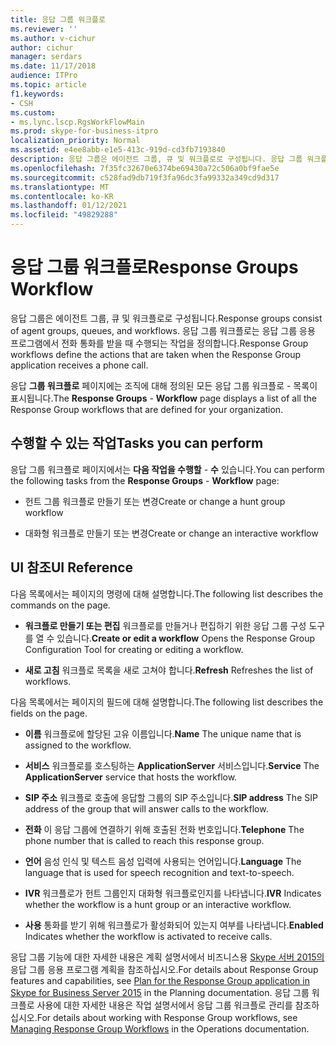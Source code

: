 ```yaml
---
title: 응답 그룹 워크플로
ms.reviewer: ''
ms.author: v-cichur
author: cichur
manager: serdars
ms.date: 11/17/2018
audience: ITPro
ms.topic: article
f1.keywords:
- CSH
ms.custom:
- ms.lync.lscp.RgsWorkFlowMain
ms.prod: skype-for-business-itpro
localization_priority: Normal
ms.assetid: e4ee8abb-e1e5-413c-919d-cd3fb7193840
description: 응답 그룹은 에이전트 그룹, 큐 및 워크플로로 구성됩니다. 응답 그룹 워크플로는 응답 그룹 응용 프로그램에서 전화 통화를 받을 때 수행되는 작업을 정의합니다.
ms.openlocfilehash: 7f35fc32670e6374be69430a72c506a0bf9fae5e
ms.sourcegitcommit: c528fad9db719f3fa96dc3fa99332a349cd9d317
ms.translationtype: MT
ms.contentlocale: ko-KR
ms.lasthandoff: 01/12/2021
ms.locfileid: "49829288"
---
```

# <a name="response-groups-workflow"></a><span data-ttu-id="d8c3c-104">응답 그룹 워크플로</span><span class="sxs-lookup"><span data-stu-id="d8c3c-104">Response Groups Workflow</span></span>

<span data-ttu-id="d8c3c-105">응답 그룹은 에이전트 그룹, 큐 및 워크플로로 구성됩니다.</span><span class="sxs-lookup"><span data-stu-id="d8c3c-105">Response groups consist of agent groups, queues, and workflows.</span></span> <span data-ttu-id="d8c3c-106">응답 그룹 워크플로는 응답 그룹 응용 프로그램에서 전화 통화를 받을 때 수행되는 작업을 정의합니다.</span><span class="sxs-lookup"><span data-stu-id="d8c3c-106">Response Group workflows define the actions that are taken when the Response Group application receives a phone call.</span></span>

<span data-ttu-id="d8c3c-107">응답 **그룹 워크플로** 페이지에는 조직에 대해 정의된 모든 응답 그룹 워크플로  -   목록이 표시됩니다.</span><span class="sxs-lookup"><span data-stu-id="d8c3c-107">The **Response Groups** - **Workflow** page displays a list of all the Response Group workflows that are defined for your organization.</span></span>

## <a name="tasks-you-can-perform"></a><span data-ttu-id="d8c3c-108">수행할 수 있는 작업</span><span class="sxs-lookup"><span data-stu-id="d8c3c-108">Tasks you can perform</span></span>

<span data-ttu-id="d8c3c-109">응답 그룹 워크플로 페이지에서는 **다음 작업을 수행할**  -  **수** 있습니다.</span><span class="sxs-lookup"><span data-stu-id="d8c3c-109">You can perform the following tasks from the **Response Groups** - **Workflow** page:</span></span>

- <span data-ttu-id="d8c3c-110">헌트 그룹 워크플로 만들기 또는 변경</span><span class="sxs-lookup"><span data-stu-id="d8c3c-110">Create or change a hunt group workflow</span></span>

- <span data-ttu-id="d8c3c-111">대화형 워크플로 만들기 또는 변경</span><span class="sxs-lookup"><span data-stu-id="d8c3c-111">Create or change an interactive workflow</span></span>

## <a name="ui-reference"></a><span data-ttu-id="d8c3c-112">UI 참조</span><span class="sxs-lookup"><span data-stu-id="d8c3c-112">UI Reference</span></span>

<span data-ttu-id="d8c3c-113">다음 목록에서는 페이지의 명령에 대해 설명합니다.</span><span class="sxs-lookup"><span data-stu-id="d8c3c-113">The following list describes the commands on the page.</span></span>

- <span data-ttu-id="d8c3c-114">**워크플로 만들기 또는 편집** 워크플로를 만들거나 편집하기 위한 응답 그룹 구성 도구를 열 수 있습니다.</span><span class="sxs-lookup"><span data-stu-id="d8c3c-114">**Create or edit a workflow** Opens the Response Group Configuration Tool for creating or editing a workflow.</span></span>

- <span data-ttu-id="d8c3c-115">**새로 고침** 워크플로 목록을 새로 고쳐야 합니다.</span><span class="sxs-lookup"><span data-stu-id="d8c3c-115">**Refresh** Refreshes the list of workflows.</span></span>

<span data-ttu-id="d8c3c-116">다음 목록에서는 페이지의 필드에 대해 설명합니다.</span><span class="sxs-lookup"><span data-stu-id="d8c3c-116">The following list describes the fields on the page.</span></span>

- <span data-ttu-id="d8c3c-117">**이름** 워크플로에 할당된 고유 이름입니다.</span><span class="sxs-lookup"><span data-stu-id="d8c3c-117">**Name** The unique name that is assigned to the workflow.</span></span>

- <span data-ttu-id="d8c3c-118">**서비스** 워크플로를 호스팅하는 **ApplicationServer** 서비스입니다.</span><span class="sxs-lookup"><span data-stu-id="d8c3c-118">**Service** The **ApplicationServer** service that hosts the workflow.</span></span>

- <span data-ttu-id="d8c3c-119">**SIP 주소** 워크플로 호출에 응답할 그룹의 SIP 주소입니다.</span><span class="sxs-lookup"><span data-stu-id="d8c3c-119">**SIP address** The SIP address of the group that will answer calls to the workflow.</span></span>

- <span data-ttu-id="d8c3c-120">**전화** 이 응답 그룹에 연결하기 위해 호출된 전화 번호입니다.</span><span class="sxs-lookup"><span data-stu-id="d8c3c-120">**Telephone** The phone number that is called to reach this response group.</span></span>

- <span data-ttu-id="d8c3c-121">**언어** 음성 인식 및 텍스트 음성 입력에 사용되는 언어입니다.</span><span class="sxs-lookup"><span data-stu-id="d8c3c-121">**Language** The language that is used for speech recognition and text-to-speech.</span></span>

- <span data-ttu-id="d8c3c-122">**IVR** 워크플로가 헌트 그룹인지 대화형 워크플로인지를 나타냅니다.</span><span class="sxs-lookup"><span data-stu-id="d8c3c-122">**IVR** Indicates whether the workflow is a hunt group or an interactive workflow.</span></span>

- <span data-ttu-id="d8c3c-123">**사용** 통화를 받기 위해 워크플로가 활성화되어 있는지 여부를 나타냅니다.</span><span class="sxs-lookup"><span data-stu-id="d8c3c-123">**Enabled** Indicates whether the workflow is activated to receive calls.</span></span>

<span data-ttu-id="d8c3c-124">응답 그룹 기능에 대한 자세한 내용은 계획 설명서에서 비즈니스용 [Skype 서버 2015의](../../plan-your-deployment/enterprise-voice-solution/response-group.md) 응답 그룹 응용 프로그램 계획을 참조하십시오.</span><span class="sxs-lookup"><span data-stu-id="d8c3c-124">For details about Response Group features and capabilities, see [Plan for the Response Group application in Skype for Business Server 2015](../../plan-your-deployment/enterprise-voice-solution/response-group.md) in the Planning documentation.</span></span> <span data-ttu-id="d8c3c-125">응답 그룹 워크플로 사용에 대한 자세한 [](https://technet.microsoft.com/library/42cfccdd-2844-4875-b4e3-813e1df15f08.aspx) 내용은 작업 설명서에서 응답 그룹 워크플로 관리를 참조하십시오.</span><span class="sxs-lookup"><span data-stu-id="d8c3c-125">For details about working with Response Group workflows, see [Managing Response Group Workflows](https://technet.microsoft.com/library/42cfccdd-2844-4875-b4e3-813e1df15f08.aspx) in the Operations documentation.</span></span>


